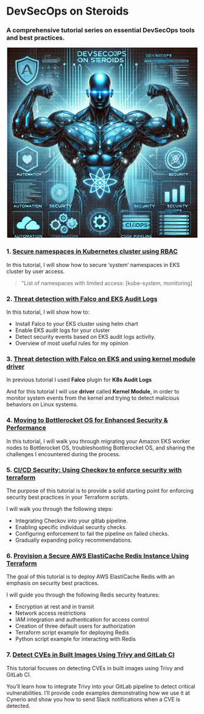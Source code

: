 # DevSecOps on Steroids

### A comprehensive tutorial series on essential DevSecOps tools and best practices.
<p align="center">
  <img src="images/devsecops-steroids.png" width="500"/>
</p>

### 1. [Secure namespaces in Kubernetes cluster using RBAC](secure-ns-k8s-rbac.md)

In this tutorial, I will show how to secure ‘system‘ namespaces in EKS cluster by user access.

> "List of namespaces with limited access: [kube-system, monitoring]


### 2. [Threat detection with Falco and EKS Audit Logs](falco-k8s-audit-logs.md)

In this tutorial, I will show how to:

* Install Falco to your EKS cluster using helm chart
* Enable EKS audit logs for your cluster
* Detect security events based on EKS audit logs activity.
* Overview of most useful rules for my opinion

### 3. [Threat detection with Falco on EKS and using kernel module driver](falco-syscalls.md)

In previous tutorial I used **Falco** plugin for **K8s Audit Logs**

And for this tutorial I will use **driver** called **Kernel Module**, in order to monitor system events from the kernel and trying to detect malicious behaviors on Linux systems.

### 4. [Moving to Bottlerocket OS for Enhanced Security & Performance](bottlerocket-os.md)

In this tutorial, I will walk you through migrating your Amazon EKS worker nodes to Bottlerocket OS, troubleshooting Bottlerocket OS, and sharing the challenges I encountered during the process.

### 5. [CI/CD Security: Using Checkov to enforce security with terraform](checkov-ci.md)

The purpose of this tutorial is to provide a solid starting point for enforcing security best practices in your Terraform scripts.

I will walk you through the following steps:
* Integrating Checkov into your gitlab pipeline.
* Enabling specific individual security checks.
* Configuring enforcement to fail the pipeline on failed checks.
* Gradually expanding policy recommendations.

### 6. [Provision a Secure AWS ElastiCache Redis Instance Using Terraform](secured-redis.md)

The goal of this tutorial is to deploy AWS ElastiCache Redis with an emphasis on security best practices.

I will guide you through the following Redis security features:

* Encryption at rest and in transit
* Network access restrictions
* IAM integration and authentication for access control
* Creation of three default users for authorization
* Terraform script example for deploying Redis
* Python script example for interacting with Redis

### 7. [Detect CVEs in Built Images Using Trivy and GitLab CI](trivy-cves.md)

This tutorial focuses on detecting CVEs in built images using Trivy and GitLab CI.

You’ll learn how to integrate Trivy into your GitLab pipeline to detect critical vulnerabilities. I’ll provide code examples demonstrating how we use it at Cynerio and show you how to send Slack notifications when a CVE is detected.